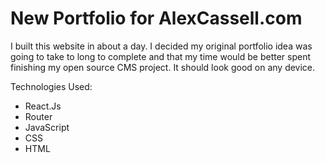 # New Portfolio for AlexCassell.com

I built this website in about a day.  I decided my original portfolio idea was going to take to long to complete and that my time would be better spent finishing my open source CMS project.  It should look good on any device.

Technologies Used:
* React.Js
* Router
* JavaScript
* CSS
* HTML